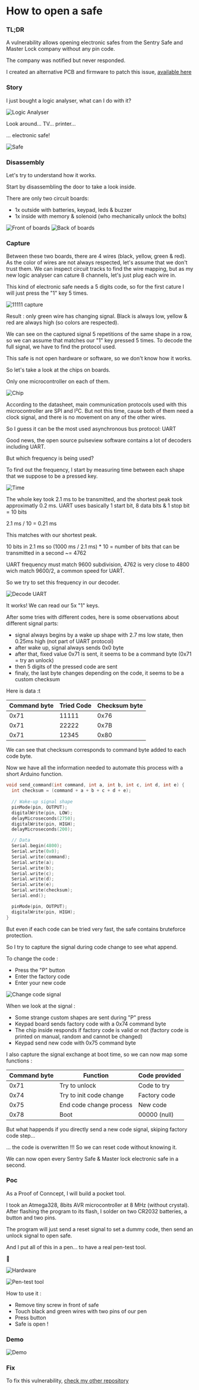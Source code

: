 # How to open a safe

### TL;DR

A vulnerability allows opening electronic safes from the Sentry Safe and Master Lock company without any pin code.

The company was notified but never responded.

I created an alternative PCB and firmware to patch this issue, [available here](https://github.com/H4ckd4ddy/fix-sentry-safe)

### Story

I just bought a logic analyser, what can I do with it?

![Logic Analyser](images/analyser.jpg)

Look around... TV... printer... 

... electronic safe!

![Safe](images/safe.jpg)

### Disassembly

Let's try to understand how it works.

Start by disassembling the door to take a look inside.

There are only two circuit boards:

- 1x outside with batteries, keypad, leds & buzzer
- 1x inside with memory & solenoid (who mechanically unlock the bolts)

![Front of boards](images/boards_front.png)
![Back of boards](images/boards_back.png)

### Capture

Between these two boards, there are 4 wires (black, yellow, green & red). As the color of wires are not always respected, let's assume that we don't trust them. We can inspect circuit tracks to find the wire mapping, but as my new logic analyser can cature 8 channels, let's just plug each wire in.

This kind of electronic safe needs a 5 digits code, so for the first cature I will just press the "1" key 5 times.

![11111 capture](images/11111.png)

Result : only green wire has changing signal. Black is always low, yellow & red are always high (so colors are respected).

We can see on the captured signal 5 repetitions of the same shape in a row, so we can assume that matches our "1" key pressed 5 times.
To decode the full signal, we have to find the protocol used.

This safe is not open hardware or software, so we don't know how it works.

So let's take a look at the chips on boards.

Only one microcontroller on each of them.

![Chip](images/chip.jpg)

According to the datasheet, main communication protocols used with this microcontroller are SPI and I²C.
But not this time, cause both of them need a clock signal, and there is no movement on any of the other wires.

So I guess it can be the most used asynchronous bus protocol: UART

Good news, the open source pulseview software contains a lot of decoders including UART.

But which frequency is being used?

To find out the frequency, I start by measuring time between each shape that we suppose to be a pressed key.

![Time](images/time.png)

The whole key took 2.1 ms to be transmitted, and the shortest peak took approximatly 0.2 ms.
UART uses basically 1 start bit, 8 data bits & 1 stop bit = 10 bits

2.1 ms / 10 = 0.21 ms

This matches with our shortest peak.

10 bits in 2.1 ms
so
(1000 ms / 2.1 ms) * 10 = number of bits that can be transmitted in a second \~= 4762


UART frequency must match 9600 subdivision, 4762 is very close to 4800 wich match 9600/2, a common speed for UART.

So we try to set this frequency in our decoder.

![Decode UART](images/decode.png)

It works! We can read our 5x "1" keys.

After some tries with different codes, here is some observations about different signal parts:

- signal always begins by a wake up shape with 2.7 ms low state, then 0.25ms high (not part of UART protocol)
- after wake up, signal always sends 0x0 byte
- after that, fixed value 0x71 is sent, it seems to be a command byte (0x71 = try an unlock)
- then 5 digits of the pressed code are sent
- finaly, the last byte changes depending on the code, it seems to be a custom checksum

Here is data :t 

| Command byte | Tried Code | Checksum byte |
|--------------|------------|---------------|
| 0x71         | 11111      | 0x76          |
| 0x71         | 22222      | 0x7B          |
| 0x71         | 12345      | 0x80          |

We can see that checksum corresponds to command byte added to each code byte.

Now we have all the information needed to automate this process with a short Arduino function.

```cpp
void send_command(int command, int a, int b, int c, int d, int e) {
  int checksum = (command + a + b + c + d + e);
  
  // Wake-up signal shape
  pinMode(pin, OUTPUT);
  digitalWrite(pin, LOW);
  delayMicroseconds(2750);
  digitalWrite(pin, HIGH);
  delayMicroseconds(200);

  // Data
  Serial.begin(4800);
  Serial.write(0x0);
  Serial.write(command);
  Serial.write(a);
  Serial.write(b);
  Serial.write(c);
  Serial.write(d);
  Serial.write(e);
  Serial.write(checksum);
  Serial.end();

  pinMode(pin, OUTPUT);
  digitalWrite(pin, HIGH);
}
```

But even if each code can be tried very fast, the safe contains bruteforce protection.

So I try to capture the signal during code change to see what append.

To change the code :
- Press the "P" button
- Enter the factory code
- Enter your new code

![Change code signal](images/change.png)

When we look at the signal :
- Some strange custom shapes are sent during "P" press
- Keypad board sends factory code with a 0x74 command byte
- The chip inside responds if factory code is valid or not (factory code is printed on manual, random and cannot be changed)
- Keypad send new code with 0x75 command byte

I also capture the signal exchange at boot time, so we can now map some functions :

| Command byte | Function                | Code provided |
|--------------|-------------------------|---------------|
| 0x71         | Try to unlock           | Code to try   |
| 0x74         | Try to init code change | Factory code  |
| 0x75         | End code change process | New code      |
| 0x78         | Boot                    | 00000 (null)  |


But what happends if you directly send a new code signal, skiping factory code step...

... the code is overwritten !!! So we can reset code without knowing it.


We can now open every Sentry Safe & Master lock electronic safe in a second.

### Poc

As a Proof of Conncept, I will build a pocket tool.

I took an Atmega328, 8bits AVR microcontroller at 8 MHz (without crystal). After flashing the program to its flash, I solder on two CR2032 batteries, a button and two pins.

The program will just send a reset signal to set a dummy code, then send an unlock signal to open safe.

And I put all of this in a pen... to have a real pen-test tool.

🎉

![Hardware](images/hardware.png)

![Pen-test tool](images/pen.png)

How to use it :

- Remove tiny screw in front of safe
- Touch black and green wires with two pins of our pen
- Press button
- Safe is open !

### Demo

![Demo](images/demo.gif)

### Fix

To fix this vulnerability, [check my other repository](https://github.com/H4ckd4ddy/fix-sentry-safe)
